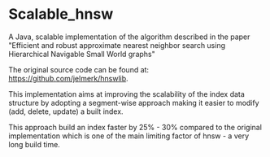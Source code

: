 # Scalable_hnsw
A Java, scalable implementation of the algorithm described in the paper "Efficient and robust approximate nearest neighbor search using Hierarchical Navigable Small World graphs"

The original source code can be found at: https://github.com/jelmerk/hnswlib.

This implementation aims at improving the scalability of the index data structure by adopting a segment-wise approach making it easier to modify (add, delete, update) a built index.

This approach build an index faster by 25% - 30% compared to the original implementation which is one of the main limiting factor of hnsw - a very long build time.
